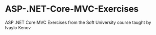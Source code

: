 # ASP-.NET-Core-MVC-Exercises
ASP .NET Core MVC Exercises from the Soft University course taught by Ivaylo Kenov
